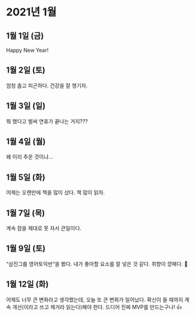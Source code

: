 # 2021년 1월

## 1월 1일 (금)

Happy New Year!

## 1월 2일 (토)

엄청 춥고 피곤하다.
건강을 잘 챙기자.

## 1월 3일 (일)

뭐 했다고 벌써 연휴가 끝나는 거지???

## 1월 4일 (월)

왜 이리 추운 것이냐...

## 1월 5일 (화)

어제는 오랜만에 책을 많이 샀다. 책 많이 읽자.

## 1월 7일 (목)

계속 잠을 제대로 못 자서 큰일이다.

## 1월 9일 (토)

“삼진그룹 영어토익반”을 봤다. 내가 좋아할 요소를 잘 넣은 것 같다. 취향이 깡패다. 👀

## 1월 12일 (화)

어제도 너무 큰 변화라고 생각했는데, 오늘 또 큰 변화가 일어났다.
확신이 들 때까지 계속 개선(이라고 쓰고 제거라 읽는다)해야 한다.
드디어 진짜 MVP를 만드는구나! 👍
